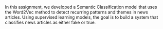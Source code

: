 
In this assignment, we developed a Semantic Classification model that uses the Word2Vec method to detect recurring patterns and themes in news articles. Using supervised learning models, the goal is to build a system that classifies news articles as either fake or true.
